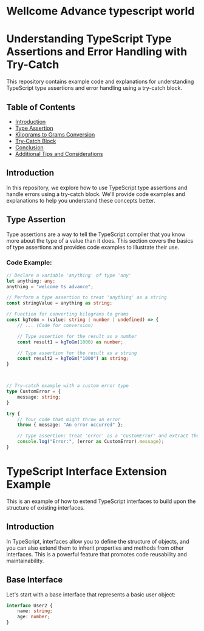 # Wellcome Advance typescript world



# Understanding TypeScript Type Assertions and Error Handling with Try-Catch

This repository contains example code and explanations for understanding TypeScript type assertions and error handling using a try-catch block. 

## Table of Contents

- [Introduction](#introduction)
- [Type Assertion](#type-assertion)
- [Kilograms to Grams Conversion](#kilograms-to-grams-conversion)
- [Try-Catch Block](#try-catch-block)
- [Conclusion](#conclusion)
- [Additional Tips and Considerations](#additional-tips-and-considerations)

## Introduction

In this repository, we explore how to use TypeScript type assertions and handle errors using a try-catch block. We'll provide code examples and explanations to help you understand these concepts better.

## Type Assertion

Type assertions are a way to tell the TypeScript compiler that you know more about the type of a value than it does. This section covers the basics of type assertions and provides code examples to illustrate their use.

### Code Example:

```typescript
// Declare a variable 'anything' of type 'any'
let anything: any;
anything = "welcome ts advance";

// Perform a type assertion to treat 'anything' as a string
const stringValue = anything as string;

// Function for converting kilograms to grams
const kgToGm = (value: string | number | undefined) => {
    // ... (Code for conversion)

    // Type assertion for the result as a number
    const result1 = kgToGm(1000) as number;

    // Type assertion for the result as a string
    const result2 = kgToGm("1000") as string;
}



// Try-catch example with a custom error type
type CustomError = {
    message: string;
}

try {
    // Your code that might throw an error
    throw { message: "An error occurred" };

    // Type assertion: treat 'error' as a 'CustomError' and extract the 'message' property
    console.log("Error:", (error as CustomError).message);
}
```
# TypeScript Interface Extension Example

This is an example of how to extend TypeScript interfaces to build upon the structure of existing interfaces.

## Introduction

In TypeScript, interfaces allow you to define the structure of objects, and you can also extend them to inherit properties and methods from other interfaces. This is a powerful feature that promotes code reusability and maintainability.

## Base Interface

Let's start with a base interface that represents a basic user object:

```typescript
interface User2 {
    name: string;
    age: number;
}
```